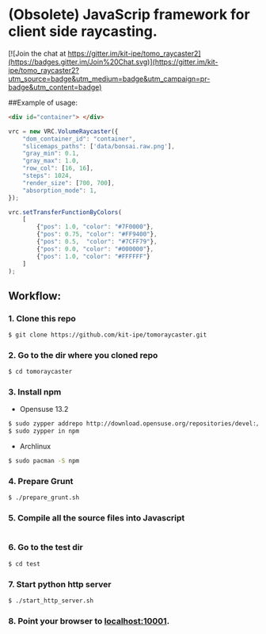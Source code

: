 (Obsolete) JavaScrip framework for client side raycasting.
====================

[![Join the chat at https://gitter.im/kit-ipe/tomo_raycaster2](https://badges.gitter.im/Join%20Chat.svg)](https://gitter.im/kit-ipe/tomo_raycaster2?utm_source=badge&utm_medium=badge&utm_campaign=pr-badge&utm_content=badge)


##Example of usage:

```html
<div id="container"> </div>
```
```javascript
vrc = new VRC.VolumeRaycaster({
	"dom_container_id": "container",
	"slicemaps_paths": ['data/bonsai.raw.png'],
	"gray_min": 0.1,
	"gray_max": 1.0,
	"row_col": [16, 16],
	"steps": 1024,
	"render_size": [700, 700],
	"absorption_mode": 1,
});

vrc.setTransferFunctionByColors(
	[
        {"pos": 1.0, "color": "#7F0000"},
        {"pos": 0.75, "color": "#FF9400"},
        {"pos": 0.5,  "color": "#7CFF79"},
        {"pos": 0.0, "color": "#000000"},
        {"pos": 1.0, "color": "#FFFFFF"}
    ]
);
```

## Workflow:
### 1. Clone this repo
```bash
$ git clone https://github.com/kit-ipe/tomoraycaster.git
```
### 2. Go to the dir where you cloned repo
```bash
$ cd tomoraycaster
```
### 3. Install npm
* Opensuse 13.2

```bash
$ sudo zypper addrepo http://download.opensuse.org/repositories/devel:/languages:/nodejs/openSUSE_13.2/ Node.js
$ sudo zypper in npm
```
* Archlinux
```bash
$ sudo pacman -S npm
```
### 4. Prepare Grunt
```bash
$ ./prepare_grunt.sh
```
### 5. Compile all the source files into Javascript
```bash

```
### 6. Go to the test dir
```bash
$ cd test
```
### 7. Start python http server
```bash
$ ./start_http_server.sh

```
### 8. Point your browser to [localhost:10001](http://localhost:10001).

